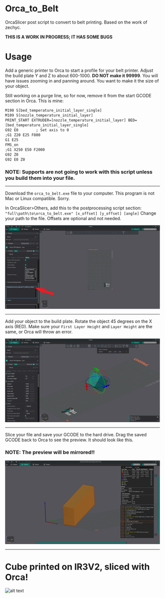 # Orca_to_Belt
OrcaSlicer post script to convert to belt printing.
Based on the work of zechyc.

**THIS IS A WORK IN PROGRESS; IT HAS SOME BUGS**

# Usage

Add a generic printer to Orca to start a profile for your belt printer. Adjust the build plate Y and Z to about 600-1000. **DO NOT make it 99999**. You will have issues zooming in and panning around. You want to make it the size of your object.

Still working on a purge line, so for now, remove it from the start GCODE section in Orca. This is mine:
```
M190 S[bed_temperature_initial_layer_single]
M109 S[nozzle_temperature_initial_layer]
PRINT_START EXTRUDER=[nozzle_temperature_initial_layer] BED=[bed_temperature_initial_layer_single]
G92 E0        ; Set axis to 0
;G1 Z20 E25 F800
G1 E25
FMS_on
;G1 X250 E50 F2000
G92 Z0
G92 E0 Z0

```

### NOTE: Supports are not going to work with this script unless you build them into your file.

---
Download the `orca_to_belt.exe` file to your computer.
This program is not Mac or Linux compatible. Sorry.


In OrcaSlicer>Others, add this to the postprocessing script section:
`"full\path\to\orca_to_belt.exe" [x_offset] [y_offset] [angle]`
Change your path to the file. Offsets are optional and not needed.

![alt text](https://github.com/xboxhacker/Tilted-Bed-Conveyor/blob/master/images/postporcessing.png)

---

 Add your object to the build plate. Rotate the object 45 degrees on the X axis (RED). Make sure your `First Layer Height` and `Layer Height` are the same, or Orca will throw an error.
 
 ![alt text](https://github.com/xboxhacker/Tilted-Bed-Conveyor/blob/master/images/rotate45d.png)

---

 Slice your file and save your GCODE to the hard drive.
 Drag the saved GCODE back to Orca to see the preview. It should look like this.

### NOTE: The preview will be mirrored!!
 
 ![alt text](https://github.com/xboxhacker/Tilted-Bed-Conveyor/blob/master/images/preview.png)

 ---

 
# Cube printed on IR3V2, sliced with Orca!
 ![alt text](https://github.com/xboxhacker/Tilted-Bed-Conveyor/blob/master/images/20250311_121605.jpg)
 

